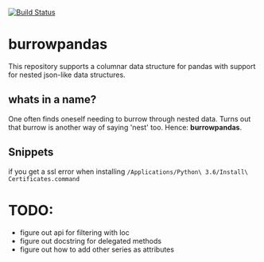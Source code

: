 [![Build Status](https://travis-ci.org/godatadriven/burrow-pandas.svg?branch=master)](https://travis-ci.org/godatadriven/burrow-pandas)

# burrowpandas

This repository supports a columnar data structure for 
pandas with support for nested json-like data structures. 

## whats in a name? 

One often finds oneself needing to burrow through
nested data. Turns out that burrow is another way 
of saying 'nest' too. Hence: **burrowpandas**. 



## Snippets

if you get a ssl error when installing
`/Applications/Python\ 3.6/Install\ Certificates.command`


# TODO:
- figure out api for filtering with loc
- figure out docstring for delegated methods
- figure out how to add other series as attributes
